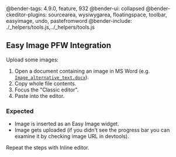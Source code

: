 @bender-tags: 4.9.0, feature, 932
@bender-ui: collapsed
@bender-ckeditor-plugins: sourcearea, wysiwygarea, floatingspace, toolbar, easyimage, undo, pastefromword
@bender-include: ./_helpers/tools.js,../_helpers/tools.js
## Easy Image PFW Integration

Upload some images:

1. Open a document containing an image in MS Word (e.g. [`Image_alternative_text.docx`](https://github.com/ckeditor/ckeditor-dev/blob/7ecc15bc26aef53fadb7f3ec342510ca2d736236/tests/plugins/pastefromword/generated/_fixtures/PFW_image/Image_alternative_text/Image_alternative_text.docx)).
1. Copy whole file contents.
1. Focus the "Classic editor".
1. Paste into the editor.

### Expected

* Image is inserted as an Easy Image widget.
* Image gets uploaded (if you didn't see the progress bar you can examine it by checking image URL in devtools).

Repeat the steps with Inline editor.
